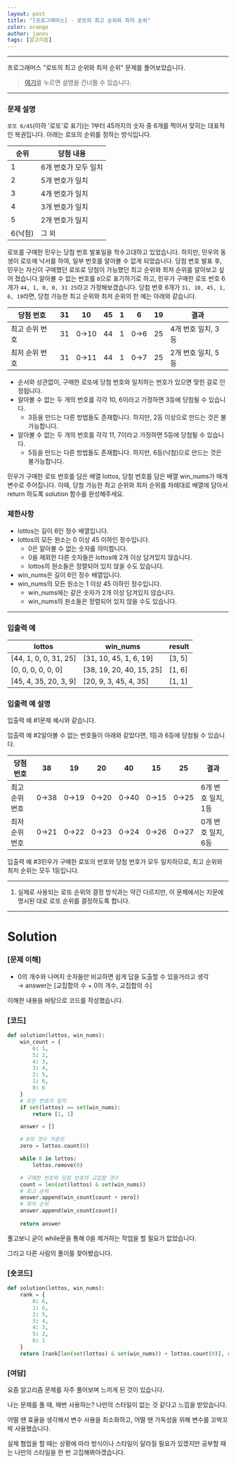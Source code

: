 ```yaml
---
layout: post
title: "[프로그래머스] - 로또의 최고 순위와 최저 순위"
color: orange
author: janos
tags: [알고리즘]
---
```


---

프로그래머스 "로또의 최고 순위와 최저 순위" 문제를 풀어보았습니다.

> [여기](#solution)를 누르면 설명을 건너뛸 수 있습니다.

---

### **문제 설명**

`로또 6/45`(이하 '로또'로 표기)는 1부터 45까지의 숫자 중 6개를 찍어서 맞히는 대표적인 복권입니다. 아래는 로또의 순위를 정하는 방식입니다.

| 순위 | 당첨 내용 |
| ------ | --------- |
|1 | 6개 번호가 모두 일치|
|2 | 5개 번호가 일치|
|3 | 4개 번호가 일치|
|4 | 3개 번호가 일치|
|5 | 2개 번호가 일치|
|6(낙첨) | 그 외|

로또를 구매한 민우는 당첨 번호 발표일을 학수고대하고 있었습니다. 하지만, 민우의 동생이 로또에 낙서를 하여, 일부 번호를 알아볼 수 없게 되었습니다. 당첨 번호 발표 후, 민우는 자신이 구매했던 로또로 당첨이 가능했던 최고 순위와 최저 순위를 알아보고 싶어 졌습니다.알아볼 수 없는 번호를 `0`으로 표기하기로 하고, 민우가 구매한 로또 번호 6개가 `44, 1, 0, 0, 31 25`라고 가정해보겠습니다. 당첨 번호 6개가 `31, 10, 45, 1, 6, 19`라면, 당첨 가능한 최고 순위와 최저 순위의 한 예는 아래와 같습니다.

|당첨 번호|	31|	10|	45|	1|	6|	19|	결과|
|---------|-------|----|---|---|----|-----|-----|
|최고 순위 번호|	31|	0→10|	44|	1|	0→6|	25|	4개 번호 일치, 3등|
|최저 순위 번호|	31|	0→11|	44|	1|	0→7|	25|	2개 번호 일치, 5등|

- 순서와 상관없이, 구매한 로또에 당첨 번호와 일치하는 번호가 있으면 맞힌 걸로 인정됩니다.
- 알아볼 수 없는 두 개의 번호를 각각 10, 6이라고 가정하면 3등에 당첨될 수 있습니다.
    - 3등을 만드는 다른 방법들도 존재합니다. 하지만, 2등 이상으로 만드는 것은 불가능합니다.
- 알아볼 수 없는 두 개의 번호를 각각 11, 7이라고 가정하면 5등에 당첨될 수 있습니다.
    - 5등을 만드는 다른 방법들도 존재합니다. 하지만, 6등(낙첨)으로 만드는 것은 불가능합니다.

민우가 구매한 로또 번호를 담은 배열 lottos, 당첨 번호를 담은 배열 win_nums가 매개변수로 주어집니다. 이때, 당첨 가능한 최고 순위와 최저 순위를 차례대로 배열에 담아서 return 하도록 solution 함수를 완성해주세요.

### 제한사항

- lottos는 길이 6인 정수 배열입니다.
- lottos의 모든 원소는 0 이상 45 이하인 정수입니다.
    - 0은 알아볼 수 없는 숫자를 의미합니다.
    - 0을 제외한 다른 숫자들은 lottos에 2개 이상 담겨있지 않습니다.
    - lottos의 원소들은 정렬되어 있지 않을 수도 있습니다.
- win_nums은 길이 6인 정수 배열입니다.
- win_nums의 모든 원소는 1 이상 45 이하인 정수입니다.
    - win_nums에는 같은 숫자가 2개 이상 담겨있지 않습니다.
    - win_nums의 원소들은 정렬되어 있지 않을 수도 있습니다.

---

### 입출력 예

|lottos|	win_nums|	result|
|------|----------|-------|
|[44, 1, 0, 0, 31, 25]|	[31, 10, 45, 1, 6, 19]|	[3, 5]|
|[0, 0, 0, 0, 0, 0]|	[38, 19, 20, 40, 15, 25]|	[1, 6]|
|[45, 4, 35, 20, 3, 9]|	[20, 9, 3, 45, 4, 35]|	[1, 1]|

### 입출력 예 설명

입출력 예 #1문제 예시와 같습니다.

입출력 예 #2알아볼 수 없는 번호들이 아래와 같았다면, 1등과 6등에 당첨될 수 있습니다.

|당첨 번호|	38|	19|	20|	40|	15|	25|	결과|
|----------|-----|-----|----|----|---|----|-----|
|최고 순위 번호|	0→38|	0→19|	0→20|	0→40|	0→15|	0→25|	6개 번호 일치, 1등|
|최저 순위 번호|	0→21|	0→22|	0→23|	0→24|	0→26|	0→27|	0개 번호 일치, 6등|

입출력 예 #3민우가 구매한 로또의 번호와 당첨 번호가 모두 일치하므로, 최고 순위와 최저 순위는 모두 1등입니다.

---

1. 실제로 사용되는 로또 순위의 결정 방식과는 약간 다르지만, 이 문제에서는 지문에 명시된 대로 로또 순위를 결정하도록 합니다.

---

# Solution

### [문제 이해]

- 0의 개수와 나머지 숫자들만 비교하면 쉽게 답을 도출할 수 있을거라고 생각  
→ answer는 [교집합의 수 + 0의 개수, 교집합의 수]

이해한 내용을 바탕으로 코드를 작성했습니다.

### [코드]

```python
def solution(lottos, win_nums):
    win_count = {
        6: 1,
        5: 2,
        4: 3,
        3: 4,
        2: 5,
        1: 6,
        0: 6
    }
    # 모든 번호가 일치
    if set(lottos) == set(win_nums):
        return [1, 1]

    answer = []

    # 0의 갯수 카운트
    zero = lottos.count(0)

    while 0 in lottos:
        lottos.remove(0)

    # 구매한 번호와 당첨 번호의 교집합 갯수
    count = len(set(lottos) & set(win_nums))
    # 최고 순위
    answer.append(win_count[count + zero])
    # 최저 순위
    answer.append(win_count[count])
    
    return answer
```

풀고보니 굳이 while문을 통해 0을 제거하는 작업을 할 필요가 없었습니다.

그리고 다른 사람의 풀이를 찾아봤습니다.

### [숏코드]

```python
def solution(lottos, win_nums):
    rank = {
        0: 6,
        1: 6,
        2: 5,
        3: 4,
        4: 3,
        5: 2,
        6: 1
    }
    return [rank[len(set(lottos) & set(win_nums)) + lottos.count(0)], rank[len(set(lottos) & set(win_nums))]]
```

### [여담]

요즘 알고리즘 문제를 자주 풀어보며 느끼게 된 것이 있습니다.

나는 문제를 풀 때, 매번 사용하는? 나만의 스타일이 없는 것 같다고 느낌을 받았습니다.

어떨 땐 효율을 생각해서 변수 사용을 최소화하고, 어떨 땐 가독성을 위해 변수를 꼬박꼬박 사용했습니다.

실제 협업을 할 때는 상황에 따라 방식이나 스타일이 달라질 필요가 있겠지만 공부할 때는 나만의 스타일을 한 번 고집해봐야겠습니다.